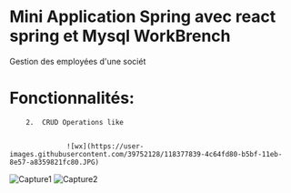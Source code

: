 # Mini Application Spring avec  react   spring et Mysql WorkBrench

  Gestion des employées d'une sociét
  
# Fonctionnalités:

        2.  CRUD Operations like
        
     
                  ![wx](https://user-images.githubusercontent.com/39752128/118377839-4c64fd80-b5bf-11eb-8e57-a8359821fc80.JPG)
![Capture1](https://user-images.githubusercontent.com/39752128/118377851-5ab31980-b5bf-11eb-96d1-807bac982b6b.JPG)
![Capture2](https://user-images.githubusercontent.com/39752128/118377857-60106400-b5bf-11eb-8504-c7739f8763c8.JPG)

